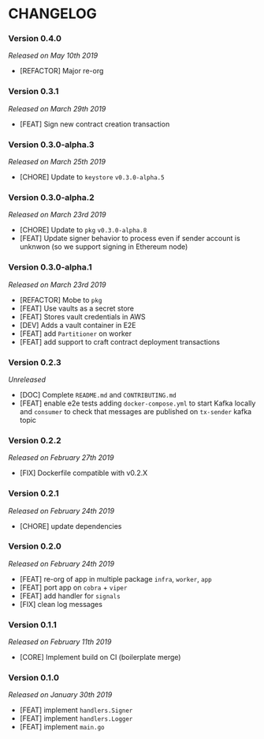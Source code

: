 # CHANGELOG

### Version 0.4.0

*Released on May 10th 2019*

- [REFACTOR] Major re-org

### Version 0.3.1

*Released on March 29th 2019*

- [FEAT] Sign new contract creation transaction 

### Version 0.3.0-alpha.3

*Released on March 25th 2019*

- [CHORE] Update to `keystore` `v0.3.0-alpha.5`

### Version 0.3.0-alpha.2

*Released on March 23rd 2019*

- [CHORE] Update to `pkg` `v0.3.0-alpha.8`
- [FEAT] Update signer behavior to process even if sender account is unknwon (so we support signing in Ethereum node)

### Version 0.3.0-alpha.1

*Released on March 23rd 2019*

- [REFACTOR] Mobe to `pkg`
- [FEAT] Use vaults as a secret store
- [FEAT] Stores vault credentials in AWS
- [DEV] Adds a vault container in E2E
- [FEAT] add `Partitioner` on worker
- [FEAT] add support to craft contract deployment transactions
  
### Version 0.2.3

*Unreleased*

- [DOC] Complete ```README.md``` and ```CONTRIBUTING.md```
- [FEAT] enable e2e tests adding ```docker-compose.yml``` to start Kafka locally and ```consumer``` to check that messages are published on ```tx-sender``` kafka topic

### Version 0.2.2

*Released on February 27th 2019*

- [FIX] Dockerfile compatible with v0.2.X

### Version 0.2.1

*Released on February 24th 2019*

- [CHORE] update dependencies

### Version 0.2.0

*Released on February 24th 2019*

- [FEAT] re-org of app in multiple package `infra`, `worker`, `app`
- [FEAT] port app on `cobra` + `viper`
- [FEAT] add handler for `signals`
- [FIX] clean log messages
  
### Version 0.1.1

*Released on February 11th 2019*

- [CORE] Implement build on CI (boilerplate merge)

### Version 0.1.0

*Released on January 30th 2019*

- [FEAT] implement `handlers.Signer`
- [FEAT] implement `handlers.Logger`
- [FEAT] implement `main.go`